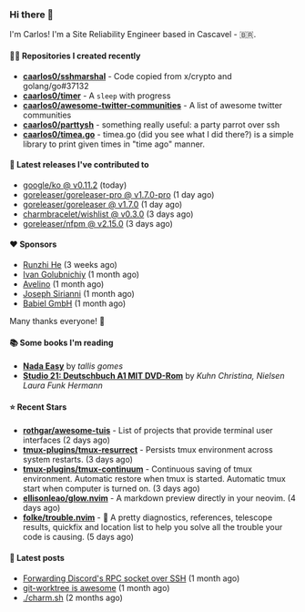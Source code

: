 ### Hi there 👋

I'm Carlos! I'm a Site Reliability Engineer based in Cascavel - 🇧🇷.

#### 👨‍💻 Repositories I created recently
- **[caarlos0/sshmarshal](https://github.com/caarlos0/sshmarshal)** - Code copied from x/crypto and golang/go#37132
- **[caarlos0/timer](https://github.com/caarlos0/timer)** - A `sleep` with progress
- **[caarlos0/awesome-twitter-communities](https://github.com/caarlos0/awesome-twitter-communities)** - A list of awesome twitter communities
- **[caarlos0/parttysh](https://github.com/caarlos0/parttysh)** - something really useful: a party parrot over ssh
- **[caarlos0/timea.go](https://github.com/caarlos0/timea.go)** - timea.go (did you see what I did there?) is a simple library to print given times in &#34;time ago&#34; manner.

#### 🚀 Latest releases I've contributed to


- [google/ko @ v0.11.2](https://github.com/google/ko/releases/tag/v0.11.2) (today)
- [goreleaser/goreleaser-pro @ v1.7.0-pro](https://github.com/goreleaser/goreleaser-pro/releases/tag/v1.7.0-pro) (1 day ago)
- [goreleaser/goreleaser @ v1.7.0](https://github.com/goreleaser/goreleaser/releases/tag/v1.7.0) (1 day ago)
- [charmbracelet/wishlist @ v0.3.0](https://github.com/charmbracelet/wishlist/releases/tag/v0.3.0) (3 days ago)
- [goreleaser/nfpm @ v2.15.0](https://github.com/goreleaser/nfpm/releases/tag/v2.15.0) (3 days ago)

#### ❤️ Sponsors
- [Runzhi He](https://github.com/12f23eddde) (3 weeks ago)
- [Ivan Golubnichiy](https://github.com/h1kkan) (1 month ago)
- [Avelino](https://github.com/avelino) (1 month ago)
- [Joseph Sirianni](https://github.com/jsirianni) (1 month ago)
- [Babiel GmbH](https://github.com/babiel) (1 month ago)

Many thanks everyone! 🙏

#### 📚 Some books I'm reading
- **[Nada Easy](https://www.goodreads.com/book/show/36041615-nada-easy)** by _tallis gomes_
- **[Studio 21: Deutschbuch A1 MIT DVD-Rom](https://www.goodreads.com/book/show/25495148-studio-21)** by _Kuhn Christina, Nielsen Laura Funk Hermann_

#### ⭐ Recent Stars


- **[rothgar/awesome-tuis](https://github.com/rothgar/awesome-tuis)** - List of projects that provide terminal user interfaces (2 days ago)
- **[tmux-plugins/tmux-resurrect](https://github.com/tmux-plugins/tmux-resurrect)** - Persists tmux environment across system restarts. (3 days ago)
- **[tmux-plugins/tmux-continuum](https://github.com/tmux-plugins/tmux-continuum)** - Continuous saving of tmux environment. Automatic restore when tmux is started. Automatic tmux start when computer is turned on. (3 days ago)
- **[ellisonleao/glow.nvim](https://github.com/ellisonleao/glow.nvim)** - A markdown preview directly in your neovim. (4 days ago)
- **[folke/trouble.nvim](https://github.com/folke/trouble.nvim)** - 🚦 A pretty diagnostics, references, telescope results, quickfix and location list to help you solve all the trouble your code is causing. (5 days ago)

#### 📄 Latest posts
- [Forwarding Discord&#39;s RPC socket over SSH](https://carlosbecker.com/posts/discord-rpc-ssh/) (1 month ago)
- [git-worktree is awesome](https://carlosbecker.com/posts/git-worktrees/) (1 month ago)
- [./charm.sh](https://carlosbecker.com/posts/charm/) (2 months ago)

